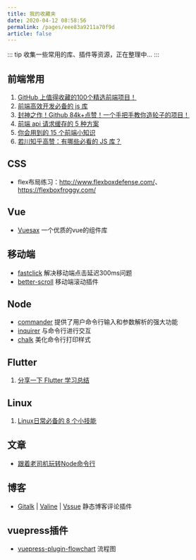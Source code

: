 ```yaml
---
title: 我的收藏夹
date: 2020-04-12 08:58:56
permalink: /pages/eee83a9211a70f9d
article: false
---
```


::: tip
收集一些常用的库、插件等资源，正在整理中...
:::

## 前端常用

1. [GitHub 上值得收藏的100个精选前端项目！](https://mp.weixin.qq.com/s?__biz=MzUzMjA3MTI2NQ==&mid=2247500183&idx=1&sn=c61be3fd466f4fcf67137237ac74c97d&chksm=faba5799cdcdde8f5ffd1e93601308e9d01e99fb3c8f21283f9d6e376b9815b7aa1412e2d7e9&mpshare=1&scene=1&srcid=1118fmvpdclnGv8U8Vglz0Zo&sharer_sharetime=1605710373408&sharer_shareid=76605a84a018b6b091677b5240ac0709&key=ff69355afd56518aadb168864c4f06c51575493bfebfd12cd2fcfaee223c6b632c558442a5133d93c5f88afaae2262691dc9f0dcb83162dbb017e6b51e4e22ad0bbc09e91d0176c5fae237f279302e483636a8658723f392432fd6a5233bd4154425976b11dd5cf8d51316b0b3a78d13a5520a8e7b6a9d1e2e64f7e8f81834b0&ascene=1&uin=MTQ3NTQwOTg4MQ%3D%3D&devicetype=Windows+10+x64&version=6300002f&lang=zh_CN&exportkey=ASj3D2BRAtSXExs5eZC6faY%3D&pass_ticket=hDXsm3zCTw3jHfqsbwwE88xnevMZ0et1%2FS%2FS%2BT0u9ba%2FxpnsGYp7DyJFD6Ed4ZaV&wx_header=0)
2. [前端高效开发必备的 js 库](https://mp.weixin.qq.com/s?__biz=Mzg5ODA5NTM1Mw==&mid=2247491120&idx=1&sn=a828471d7fb8de61b278a49b6fe35c39&chksm=c0669fa6f71116b090e5d3970b758ef2296bb8e78a18bfbbdeedb650b9f06a8d91d1418a0adb&mpshare=1&scene=1&srcid=1206BxiNyHo60leRvzGuRZR2&sharer_sharetime=1607213349055&sharer_shareid=76605a84a018b6b091677b5240ac0709&key=b21a63ac0a84fad96b9a5121a17d3862ebf19e2fe6cb74f33ef1311938b860154ef9e80d21a09bc8fa621fb0cdca201eae7b75f9e28add3d4e4d5bc07fb26a3617f32fea96039879a3dcb048948f5d4132635c6a24ff11c0019538d68accbc3f545154425afd7d5d48aacfb4ebc6cf818c397bcefc75642c6c6d4bdf721bf9ba&ascene=1&uin=MTQ3NTQwOTg4MQ%3D%3D&devicetype=Windows+10+x64&version=6300002f&lang=zh_CN&exportkey=AU%2Focjp44frVU66wcUacR8c%3D&pass_ticket=hDXsm3zCTw3jHfqsbwwE88xnevMZ0et1%2FS%2FS%2BT0u9ba%2FxpnsGYp7DyJFD6Ed4ZaV&wx_header=0)
3. [封神之作！Github 84k+点赞！一个手把手教你造轮子的项目！](https://mp.weixin.qq.com/s?__biz=MzUyNDYxNDAyMg==&mid=2247487366&idx=2&sn=5eb1e42abfff8e3a1762ecab97d4be90&chksm=fa2bef6fcd5c6679241c7b92070f5c6bc61c0088c447e327d76a2bfb68f00def17da2e5b0189&mpshare=1&scene=1&srcid=1206IbjdWTcV4Nesq08Cqmgu&sharer_sharetime=1607217000493&sharer_shareid=76605a84a018b6b091677b5240ac0709&key=ff69355afd56518aef7ea01dc916409a470b91a819c433cedadc36a5b19b614a0bec41cfc44c52c9f093e53cc73b2c64ce56ee0967cb4c86eb7eb7296027796d92ba00f4074b925f46cb258c394a8cdb5c229e82929701d7c4c37a5449ec872316be066e685ef448d3f864adde72b17cd25d969bdfb33ab25a331a12d963f8a3&ascene=1&uin=MTQ3NTQwOTg4MQ%3D%3D&devicetype=Windows+10+x64&version=6300002f&lang=zh_CN&exportkey=AYnfob0%2FbGemlujcwHn4Evk%3D&pass_ticket=hDXsm3zCTw3jHfqsbwwE88xnevMZ0et1%2FS%2FS%2BT0u9ba%2FxpnsGYp7DyJFD6Ed4ZaV&wx_header=0)
4. [前端 api 请求缓存的 5 种方案](https://mp.weixin.qq.com/s?__biz=Mzg5ODA5NTM1Mw==&mid=2247490970&idx=1&sn=05d28c581f32182b56dee31e5a752e9f&chksm=c0669c0cf711151a0aa390f735d70b8403bcdfe581f730c84f72352f81e4923401d52f95a125&mpshare=1&scene=1&srcid=1123G304thioT4hDfUP4hR0K&sharer_sharetime=1606093069564&sharer_shareid=76605a84a018b6b091677b5240ac0709&key=f30b17575781b4aa28c8563bed0e7a4cd42dc5cc2c6de05b649d208e6437aff96adb962ad29a381436d227edade75b385f0b106dc88931a83fa9d4ac247b68f4f1937ba5b0d302a3a804b5821192b20b83b82829d01f517148487fc715129bce206792827184488b93d6d027fd57ddb1712733fa5904acf7ea60f0b7a07a0f16&ascene=1&uin=MTQ3NTQwOTg4MQ%3D%3D&devicetype=Windows+10+x64&version=6300002f&lang=zh_CN&exportkey=AWNmh31%2Fjm6rEXmeVJX3EHE%3D&pass_ticket=hDXsm3zCTw3jHfqsbwwE88xnevMZ0et1%2FS%2FS%2BT0u9ba%2FxpnsGYp7DyJFD6Ed4ZaV&wx_header=0)
5. [你会用到的 15 个前端小知识](https://juejin.cn/post/6898168495591292942)
6. [若川知乎高赞：有哪些必看的 JS 库？](https://mp.weixin.qq.com/s?__biz=MzA5MjQwMzQyNw==&mid=2650746362&idx=1&sn=afe3a26cdbde1d423aae4fa99355f369&chksm=88662e76bf11a760a7f0a8565b9e8d52f5e4f056dc2682f213eec6475127d71f6f1d203d6c3a&mpshare=1&scene=1&srcid=11265BN8MoKYBdmL9mhFe9kI&sharer_sharetime=1606352088864&sharer_shareid=76605a84a018b6b091677b5240ac0709&key=ff69355afd56518a7f0f269f33f386eb5e67f16f5b066112bf394d108393053a34a7b7ff82e4c81d6bfac70a6aa60374628202b5be26904701d41716368b27ce8fb202f5a4a604fef7c26ab6b48e8efec59b5c71b9839a0ca825f8bb0dad27479e52120a8532033d705ee3474d42413b6927ce20ae77a29c7ad84c848b903fb9&ascene=1&uin=MTQ3NTQwOTg4MQ%3D%3D&devicetype=Windows+10+x64&version=6300002f&lang=zh_CN&exportkey=AYnGDrGOzPidHus%2BPnZohBc%3D&pass_ticket=hDXsm3zCTw3jHfqsbwwE88xnevMZ0et1%2FS%2FS%2BT0u9ba%2FxpnsGYp7DyJFD6Ed4ZaV&wx_header=0)

## CSS

- flex布局练习：<http://www.flexboxdefense.com/>、<https://flexboxfroggy.com/>

## Vue

- [Vuesax](https://lusaxweb.github.io/vuesax/) 一个优质的vue的组件库

## 移动端

- [fastclick](https://github.com/ftlabs/fastclick) 解决移动端点击延迟300ms问题
- [better-scroll](https://github.com/ustbhuangyi/better-scroll) 移动端滚动插件

## Node

- [commander](https://github.com/tj/commander.js) 提供了用户命令行输入和参数解析的强大功能
- [inquirer](https://github.com/SBoudrias/Inquirer.js) 与命令行进行交互
- [chalk](https://github.com/chalk/chalk) 美化命令行打印样式

## Flutter

1. [分享一下 Flutter 学习总结](https://juejin.im/post/6863353616473063437)

## Linux

1. [Linux日常必备的 8 个小技能](https://mp.weixin.qq.com/s?__biz=MzAxMTMyOTk3MA==&mid=2456450603&idx=1&sn=9567335d113584bff99496ca3dd430aa&chksm=8cdc1ef6bbab97e030acee96a157c52f69e2a1164ad36a2c1ad8bcaea1b943fe5d40a625d7de&mpshare=1&scene=1&srcid=1201gIiAkqGq82knOTmcoaHa&sharer_sharetime=1606798136063&sharer_shareid=76605a84a018b6b091677b5240ac0709&key=db703f13e9c93d82ac8a75b3e910e9051b1116f31916ceb5e92f5419949c5a0df96cb630576e0acb24765be9d36542dde479ea356f1c27ea4a19b358fd7e3c6dc27d8141d024afa1ad33d48e6df5ba9c609ad9650f9ed2efdbffaf0b6848c47f9b5eb7890519e0e93ddb7cd16ea9b284392a6890f8254283d5ab52c230222e8a&ascene=1&uin=MTQ3NTQwOTg4MQ%3D%3D&devicetype=Windows+10+x64&version=6300002f&lang=zh_CN&exportkey=Ad1Fzo3hdE25%2FnH4CeaJxqs%3D&pass_ticket=hDXsm3zCTw3jHfqsbwwE88xnevMZ0et1%2FS%2FS%2BT0u9ba%2FxpnsGYp7DyJFD6Ed4ZaV&wx_header=0)

## 文章

- [跟着老司机玩转Node命令行](https://blog.csdn.net/qq_41903941/article/details/90259369)

## 博客

- [Gitalk](https://github.com/gitalk/gitalk) |
[Valine](https://github.com/xCss/Valine) |
[Vssue](https://github.com/meteorlxy/vssue) 静态博客评论插件

## vuepress插件

- [vuepress-plugin-flowchart](https://flowchart.vuepress.ulivz.com/) 流程图
